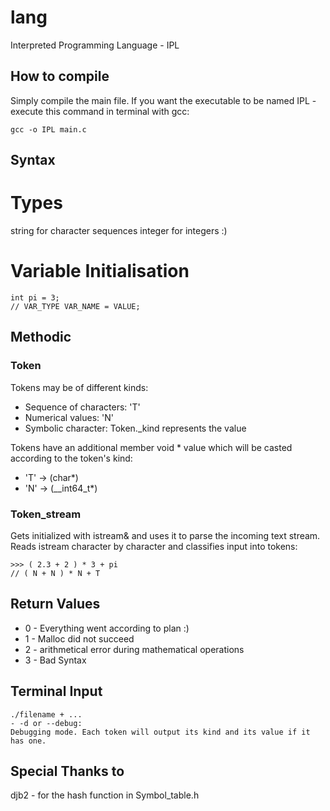 # lang

Interpreted Programming Language - IPL

## How to compile
Simply compile the main file. If you want the executable to be named IPL - execute this command in terminal with gcc: 
```
gcc -o IPL main.c
```

## Syntax
# Types
string for character sequences
integer for integers :)

# Variable Initialisation
```
int pi = 3;
// VAR_TYPE VAR_NAME = VALUE;

```

## Methodic
### Token
Tokens may be of different kinds:
- Sequence of characters: 'T'
- Numerical values: 'N'
- Symbolic character: Token._kind represents the value

Tokens have an additional member void * value which will be casted according to the token's kind:
- 'T' -> (char*)
- 'N' -> (__int64_t*)

### Token_stream
Gets initialized with istream& and uses it to parse the incoming text stream. Reads istream character by character and classifies input into tokens:
```
>>> ( 2.3 + 2 ) * 3 + pi
// ( N + N ) * N + T
```

## Return Values
- 0 - Everything went according to plan :)
- 1 - Malloc did not succeed
- 2 - arithmetical error during mathematical operations
- 3 - Bad Syntax

## Terminal Input
```
./filename + ...
- -d or --debug:
Debugging mode. Each token will output its kind and its value if it has one.
```

## Special Thanks to
djb2 - for the hash function in Symbol_table.h